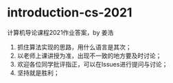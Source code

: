 # introduction-cs-2021
计算机导论课程2021作业答案，by 姜浩
1. 抓住算法实现的思路，用什么语言是其次；
2. 以老师上课讲授为准，出现不一致的地方要及时讨论；
3. 欢迎各位同学批评指正，可以在Issues进行提问与讨论；
3. 坚持就是胜利；
